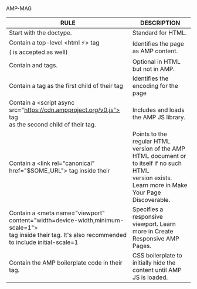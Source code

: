 AMP-MAG

|RULE                                                     	                      | DESCRIPTION                     	|
|-------------------------------------------------------------------------------------|----------------------------------------	|
| Start with the <!doctype html> doctype.                                             |  Standard for HTML.  	                | 
| Contain a top-level <html ⚡> tag <br />(<html amp> is accepted as well)            |  Identifies the page as AMP content.    |
| Contain <head> and <body> tags.                                                     | Optional in HTML but not in AMP.        |
| Contain a <meta charset="utf-8"> tag as the first child of their <head> tag    | Identifies the encoding for the page    |
| Contain a <script async <br>src="https://cdn.ampproject.org/v0.js"></script> tag<br> as the second child of their <head> tag.   | Includes and loads the AMP JS library.    |
|Contain a <link rel="canonical" <br>href="$SOME_URL"> tag inside their <head>  | Points to the regular HTML version of the AMP <br>  HTML document or to itself if no such HTML <br>version exists. Learn more in Make Your Page Discoverable.|
|Contain a <meta name="viewport" <br>content="width=device-width,minimum-scale=1"><br>tag inside their <head> tag. It's also recommended to include initial-scale=1 | Specifies a responsive viewport. Learn more in Create Responsive AMP Pages.|
| Contain the AMP boilerplate code in their <head> tag.  |  CSS boilerplate to initially hide the content until AMP JS is loaded. |
  
  
  
<br /><br /><br /><br /><br /><br />
  

  
  <style amp-boilerplate>body {<br>
&nbsp;&nbsp;&nbsp;	-webkit-animation: -amp-start 8s steps(1, end) 0s 1 normal both;<br>
&nbsp;&nbsp;&nbsp;	-moz-animation: -amp-start 8s steps(1, end) 0s 1 normal both;<br>
&nbsp;&nbsp;&nbsp;	-ms-animation: -amp-start 8s steps(1, end) 0s 1 normal both;<br>
&nbsp;&nbsp;&nbsp;	animation: -amp-start 8s steps(1, end) 0s 1 normal both<br>
}<br><br>

@-webkit-keyframes -amp-start {
	from {
		visibility: hidden
	}
	to {
		visibility: visible
	}
}

@-moz-keyframes -amp-start {
	from {
		visibility: hidden
	}
	to {
		visibility: visible
	}
}

@-ms-keyframes -amp-start {
	from {
		visibility: hidden
	}
	to {
		visibility: visible
	}
}

@-o-keyframes -amp-start {
	from {
		visibility: hidden
	}
	to {
		visibility: visible
	}
}

@keyframes -amp-start {
	from {
		visibility: hidden
	}
	to {
		visibility: visible
	}
}

</style>
<noscript>
  <style amp-boilerplate>body {
	-webkit-animation: none;
	-moz-animation: none;
	-ms-animation: none;
	animation: none
}
</style>
</noscript>
